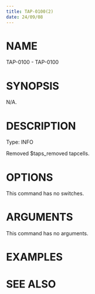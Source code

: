 ```yaml
---
title: TAP-0100(2)
date: 24/09/08
---
```


# NAME

TAP-0100 - TAP-0100

# SYNOPSIS

N/A.

# DESCRIPTION

Type: INFO

Removed $taps_removed tapcells.

# OPTIONS

This command has no switches.

# ARGUMENTS

This command has no arguments.

# EXAMPLES

# SEE ALSO
